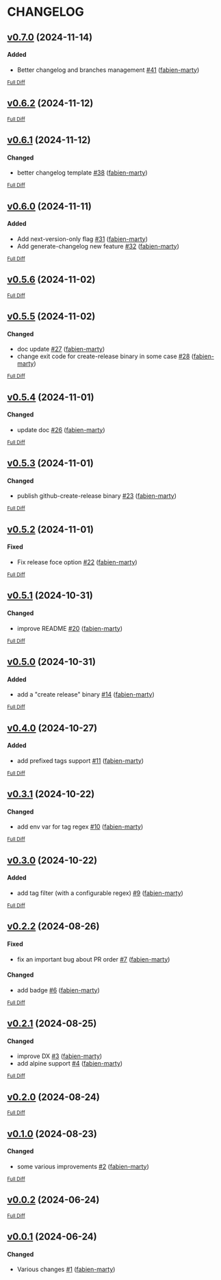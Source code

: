 # CHANGELOG

## [v0.7.0](https://github.com/fabien-marty/github-next-semantic-version/tree/v0.7.0) (2024-11-14)

#### Added

- Better changelog and branches management [\#41](https://github.com/fabien-marty/github-next-semantic-version/pull/41) ([fabien-marty](https://github.com/fabien-marty))

<sub>[Full Diff](https://github.com/fabien-marty/github-next-semantic-version/compare/v0.6.2...v0.7.0)</sub>

## [v0.6.2](https://github.com/fabien-marty/github-next-semantic-version/tree/v0.6.2) (2024-11-12)

<sub>[Full Diff](https://github.com/fabien-marty/github-next-semantic-version/compare/v0.6.1...v0.6.2)</sub>

## [v0.6.1](https://github.com/fabien-marty/github-next-semantic-version/tree/v0.6.1) (2024-11-12)

#### Changed

- better changelog template [\#38](https://github.com/fabien-marty/github-next-semantic-version/pull/38) ([fabien-marty](https://github.com/fabien-marty))

<sub>[Full Diff](https://github.com/fabien-marty/github-next-semantic-version/compare/v0.6.0...v0.6.1)</sub>

## [v0.6.0](https://github.com/fabien-marty/github-next-semantic-version/tree/v0.6.0) (2024-11-11)

#### Added

- Add next-version-only flag [\#31](https://github.com/fabien-marty/github-next-semantic-version/pull/31) ([fabien-marty](https://github.com/fabien-marty))
- Add generate-changelog new feature [\#32](https://github.com/fabien-marty/github-next-semantic-version/pull/32) ([fabien-marty](https://github.com/fabien-marty))

<sub>[Full Diff](https://github.com/fabien-marty/github-next-semantic-version/compare/v0.5.6...v0.6.0)</sub>

## [v0.5.6](https://github.com/fabien-marty/github-next-semantic-version/tree/v0.5.6) (2024-11-02)

<sub>[Full Diff](https://github.com/fabien-marty/github-next-semantic-version/compare/v0.5.5...v0.5.6)</sub>

## [v0.5.5](https://github.com/fabien-marty/github-next-semantic-version/tree/v0.5.5) (2024-11-02)

#### Changed

- doc update [\#27](https://github.com/fabien-marty/github-next-semantic-version/pull/27) ([fabien-marty](https://github.com/fabien-marty))
- change exit code for create-release binary in some case [\#28](https://github.com/fabien-marty/github-next-semantic-version/pull/28) ([fabien-marty](https://github.com/fabien-marty))

<sub>[Full Diff](https://github.com/fabien-marty/github-next-semantic-version/compare/v0.5.4...v0.5.5)</sub>

## [v0.5.4](https://github.com/fabien-marty/github-next-semantic-version/tree/v0.5.4) (2024-11-01)

#### Changed

- update doc [\#26](https://github.com/fabien-marty/github-next-semantic-version/pull/26) ([fabien-marty](https://github.com/fabien-marty))

<sub>[Full Diff](https://github.com/fabien-marty/github-next-semantic-version/compare/v0.5.3...v0.5.4)</sub>

## [v0.5.3](https://github.com/fabien-marty/github-next-semantic-version/tree/v0.5.3) (2024-11-01)

#### Changed

- publish github-create-release binary [\#23](https://github.com/fabien-marty/github-next-semantic-version/pull/23) ([fabien-marty](https://github.com/fabien-marty))

<sub>[Full Diff](https://github.com/fabien-marty/github-next-semantic-version/compare/v0.5.2...v0.5.3)</sub>

## [v0.5.2](https://github.com/fabien-marty/github-next-semantic-version/tree/v0.5.2) (2024-11-01)

#### Fixed

- Fix release foce option [\#22](https://github.com/fabien-marty/github-next-semantic-version/pull/22) ([fabien-marty](https://github.com/fabien-marty))

<sub>[Full Diff](https://github.com/fabien-marty/github-next-semantic-version/compare/v0.5.1...v0.5.2)</sub>

## [v0.5.1](https://github.com/fabien-marty/github-next-semantic-version/tree/v0.5.1) (2024-10-31)

#### Changed

- improve README [\#20](https://github.com/fabien-marty/github-next-semantic-version/pull/20) ([fabien-marty](https://github.com/fabien-marty))

<sub>[Full Diff](https://github.com/fabien-marty/github-next-semantic-version/compare/v0.5.0...v0.5.1)</sub>

## [v0.5.0](https://github.com/fabien-marty/github-next-semantic-version/tree/v0.5.0) (2024-10-31)

#### Added

- add a &#34;create release&#34; binary [\#14](https://github.com/fabien-marty/github-next-semantic-version/pull/14) ([fabien-marty](https://github.com/fabien-marty))

<sub>[Full Diff](https://github.com/fabien-marty/github-next-semantic-version/compare/v0.4.0...v0.5.0)</sub>

## [v0.4.0](https://github.com/fabien-marty/github-next-semantic-version/tree/v0.4.0) (2024-10-27)

#### Added

- add prefixed tags support [\#11](https://github.com/fabien-marty/github-next-semantic-version/pull/11) ([fabien-marty](https://github.com/fabien-marty))

<sub>[Full Diff](https://github.com/fabien-marty/github-next-semantic-version/compare/v0.3.1...v0.4.0)</sub>

## [v0.3.1](https://github.com/fabien-marty/github-next-semantic-version/tree/v0.3.1) (2024-10-22)

#### Changed

- add env var for tag regex [\#10](https://github.com/fabien-marty/github-next-semantic-version/pull/10) ([fabien-marty](https://github.com/fabien-marty))

<sub>[Full Diff](https://github.com/fabien-marty/github-next-semantic-version/compare/v0.3.0...v0.3.1)</sub>

## [v0.3.0](https://github.com/fabien-marty/github-next-semantic-version/tree/v0.3.0) (2024-10-22)

#### Added

- add tag filter (with a configurable regex) [\#9](https://github.com/fabien-marty/github-next-semantic-version/pull/9) ([fabien-marty](https://github.com/fabien-marty))

<sub>[Full Diff](https://github.com/fabien-marty/github-next-semantic-version/compare/v0.2.2...v0.3.0)</sub>

## [v0.2.2](https://github.com/fabien-marty/github-next-semantic-version/tree/v0.2.2) (2024-08-26)

#### Fixed

- fix an important bug about PR order [\#7](https://github.com/fabien-marty/github-next-semantic-version/pull/7) ([fabien-marty](https://github.com/fabien-marty))

#### Changed

- add badge [\#6](https://github.com/fabien-marty/github-next-semantic-version/pull/6) ([fabien-marty](https://github.com/fabien-marty))

<sub>[Full Diff](https://github.com/fabien-marty/github-next-semantic-version/compare/v0.2.1...v0.2.2)</sub>

## [v0.2.1](https://github.com/fabien-marty/github-next-semantic-version/tree/v0.2.1) (2024-08-25)

#### Changed

- improve DX [\#3](https://github.com/fabien-marty/github-next-semantic-version/pull/3) ([fabien-marty](https://github.com/fabien-marty))
- add alpine support [\#4](https://github.com/fabien-marty/github-next-semantic-version/pull/4) ([fabien-marty](https://github.com/fabien-marty))

<sub>[Full Diff](https://github.com/fabien-marty/github-next-semantic-version/compare/v0.2.0...v0.2.1)</sub>

## [v0.2.0](https://github.com/fabien-marty/github-next-semantic-version/tree/v0.2.0) (2024-08-24)

<sub>[Full Diff](https://github.com/fabien-marty/github-next-semantic-version/compare/v0.1.0...v0.2.0)</sub>

## [v0.1.0](https://github.com/fabien-marty/github-next-semantic-version/tree/v0.1.0) (2024-08-23)

#### Changed

- some various improvements [\#2](https://github.com/fabien-marty/github-next-semantic-version/pull/2) ([fabien-marty](https://github.com/fabien-marty))

<sub>[Full Diff](https://github.com/fabien-marty/github-next-semantic-version/compare/v0.0.2...v0.1.0)</sub>

## [v0.0.2](https://github.com/fabien-marty/github-next-semantic-version/tree/v0.0.2) (2024-06-24)

<sub>[Full Diff](https://github.com/fabien-marty/github-next-semantic-version/compare/v0.0.1...v0.0.2)</sub>

## [v0.0.1](https://github.com/fabien-marty/github-next-semantic-version/tree/v0.0.1) (2024-06-24)

#### Changed

- Various changes [\#1](https://github.com/fabien-marty/github-next-semantic-version/pull/1) ([fabien-marty](https://github.com/fabien-marty))

